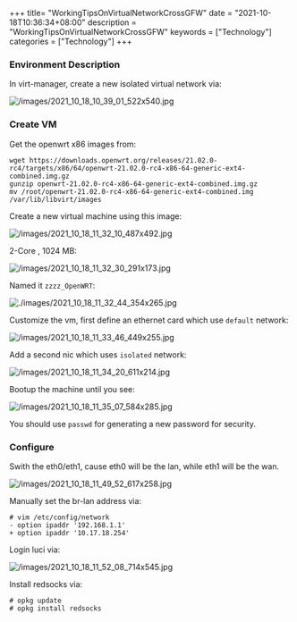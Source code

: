 +++
title= "WorkingTipsOnVirtualNetworkCrossGFW"
date = "2021-10-18T10:36:34+08:00"
description = "WorkingTipsOnVirtualNetworkCrossGFW"
keywords = ["Technology"]
categories = ["Technology"]
+++
### Environment Description
In virt-manager, create a new isolated virtual network via:    

![/images/2021_10_18_10_39_01_522x540.jpg](/images/2021_10_18_10_39_01_522x540.jpg)


### Create VM
Get the openwrt x86 images from:    

```
wget https://downloads.openwrt.org/releases/21.02.0-rc4/targets/x86/64/openwrt-21.02.0-rc4-x86-64-generic-ext4-combined.img.gz
gunzip openwrt-21.02.0-rc4-x86-64-generic-ext4-combined.img.gz 
mv /root/openwrt-21.02.0-rc4-x86-64-generic-ext4-combined.img /var/lib/libvirt/images
```
Create a new virtual machine using this image:    

![/images/2021_10_18_11_32_10_487x492.jpg](/images/2021_10_18_11_32_10_487x492.jpg)

2-Core , 1024 MB:    

![/images/2021_10_18_11_32_30_291x173.jpg](/images/2021_10_18_11_32_30_291x173.jpg)

Named it `zzzz_OpenWRT`:    

![./images/2021_10_18_11_32_44_354x265.jpg](./images/2021_10_18_11_32_44_354x265.jpg)

Customize the vm, first define an ethernet card which use `default` network:    

![/images/2021_10_18_11_33_46_449x255.jpg](/images/2021_10_18_11_33_46_449x255.jpg)

Add a second nic which uses `isolated` network:    

![/images/2021_10_18_11_34_20_611x214.jpg](/images/2021_10_18_11_34_20_611x214.jpg)

Bootup the machine until you see:     

![/images/2021_10_18_11_35_07_584x285.jpg](/images/2021_10_18_11_35_07_584x285.jpg)

You should use `passwd` for generating a new password for security.  

### Configure
Swith the eth0/eth1, cause eth0 will be the lan, while eth1 will be the wan.   

![/images/2021_10_18_11_49_52_617x258.jpg](/images/2021_10_18_11_49_52_617x258.jpg)

Manually set the br-lan address via:    

```
# vim /etc/config/network
- option ipaddr '192.168.1.1'
+ option ipaddr '10.17.18.254'
```
Login luci via:    

![/images/2021_10_18_11_52_08_714x545.jpg](/images/2021_10_18_11_52_08_714x545.jpg)

Install redsocks via:    

```
# opkg update
# opkg install redsocks
```
